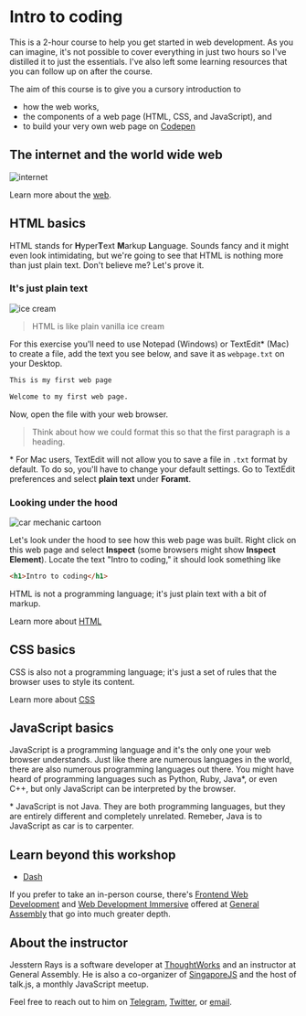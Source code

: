 # Intro to coding

This is a 2-hour course to help you get started in web development. As you can imagine, it's not possible to cover everything in just two hours so I've distilled it to just the essentials. I've also left some learning resources that you can follow up on after the course. 

The aim of this course is to give you a cursory introduction to

- how the web works,
- the components of a web page (HTML, CSS, and JavaScript), and
- to build your very own web page on [Codepen](https://codepen.io)

## The internet and the world wide web

![internet](https://waiukuelearning.wikispaces.com/file/view/books-internet.gif/126751571/books-internet.gif)

Learn more about the [web](http://marksheet.io/introduction.html).

## HTML basics

HTML stands for **H**yper**T**ext **M**arkup **L**anguage. Sounds fancy and it might even look intimidating, but we're going to see that HTML is nothing more than just plain text. Don't believe me? Let's prove it. 

### It's just plain text

![ice cream](https://s-media-cache-ak0.pinimg.com/originals/b8/7f/46/b87f462cdbe064a17e17022605cf0a98.jpg)

> HTML is like plain vanilla ice cream

For this exercise you'll need to use Notepad (Windows) or TextEdit\* (Mac) to create a file, add the text you see below, and save it as `webpage.txt` on your Desktop.

```txt
This is my first web page

Welcome to my first web page.
```

Now, open the file with your web browser.

> Think about how we could format this so that the first paragraph is a heading.

\* For Mac users, TextEdit will not allow you to save a file in `.txt` format by default. To do so, you'll have to change your default settings. Go to TextEdit preferences and select **plain text** under **Foramt**.

### Looking under the hood

![car mechanic cartoon](https://i.imgur.com/XVSzNmL.jpg)

Let's look under the hood to see how this web page was built. Right click on this web page and select **Inspect** (some browsers might show **Inspect Element**). Locate the text "Intro to coding," it should look something like

```html
<h1>Intro to coding</h1>
```

HTML is not a programming language; it's just plain text with a bit of markup.

Learn more about [HTML](http://marksheet.io/html-basics.html)

## CSS basics

CSS is also not a programming language; it's just a set of rules that the browser uses to style its content.

Learn more about [CSS](http://marksheet.io/css-basics.html)

## JavaScript basics

JavaScript is a programming language and it's the only one your web browser understands. Just like there are numerous languages in the world, there are also numerous programming languages out there. You might have heard of programming languages such as Python, Ruby, Java\*, or even C++, but only JavaScript can be interpreted by the browser. 

\* JavaScript is not Java. They are both programming languages, but they are entirely different and completely unrelated. Remeber, Java is to JavaScript as car is to carpenter. 

## Learn beyond this workshop

- [Dash](https://dash.generalassemb.ly/)

If you prefer to take an in-person course, there's [Frontend Web Development](https://generalassemb.ly/education/front-end-web-development) and [Web Development Immersive](https://generalassemb.ly/education/web-development-immersive) offered at [General Assembly](https://generalassemb.ly/) that go into much greater depth.

## About the instructor

Jesstern Rays is a software developer at [ThoughtWorks](https://thoughtworks.com) and an instructor at General Assembly. He is also a co-organizer of [SingaporeJS](https://www.meetup.com/Singapore-JS/) and the host of talk.js, a monthly JavaScript meetup.

Feel free to reach out to him on [Telegram](https://t.me/jsstrn), [Twitter](https://twitter.com/jsstrn), or [email](mailto:jessternrays+intro-to-coding@gmail.com?subject=[Intro%20to%20coding]&body=Hi%20Jesstern,).
